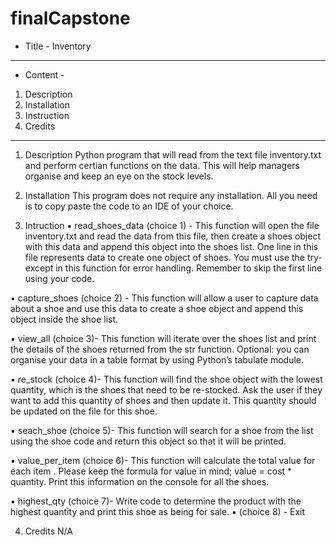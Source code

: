 # finalCapstone

- Title - 
Inventory
------------------------------------
- Content -
1) Description
2) Installation
3) Instruction
4) Credits
------------------------------------

1) Description
Python program that will read from the text file inventory.txt and perform certian functions on the data. This will help managers organise and keep an eye on the stock levels.

2) Installation
This program does not require any installation. All you need is to copy paste the code to an IDE of your choice.

3) Intruction
▪ read_shoes_data (choice 1) - This function will open the file inventory.txt and read the data from this file, then create a shoes object with this data and append this object into the shoes list. One line in this file represents data to create one object of shoes. You must use the try-except in this function for error handling. Remember to skip the first line using your code.

▪ capture_shoes (choice 2) - This function will allow a user to capture data about a shoe and use this data to create a shoe object and append this object inside the shoe list.

▪ view_all (choice 3)- This function will iterate over the shoes list and print the details of the shoes returned from the str function. Optional: you can organise your data in a table format by using Python’s tabulate module.

▪ re_stock (choice 4)- This function will find the shoe object with the lowest quantity, which is the shoes that need to be re-stocked. Ask the user if they want to add this quantity of shoes and then update it. This quantity should be updated on the file for this shoe.

▪ seach_shoe (choice 5)- This function will search for a shoe from the list using the shoe code and return this object so that it will be printed.

▪ value_per_item (choice 6)- This function will calculate the total value for each item . Please keep the formula for value in mind; value = cost * quantity. Print this information on the console for all the shoes.

▪ highest_qty (choice 7)- Write code to determine the product with the highest quantity and print this shoe as being for sale. ▪ (choice 8) - Exit

4) Credits N/A
